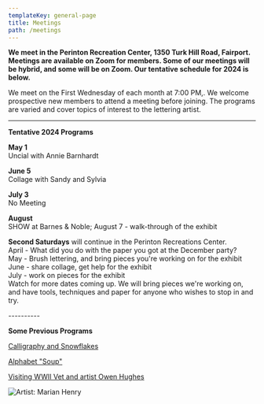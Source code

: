```yaml
---
templateKey: general-page
title: Meetings
path: /meetings
---
```

**We meet in the Perinton Recreation Center, 1350 Turk Hill Road, Fairport. Meetings are available on Zoom for members. Some of our meetings will be hybrid, and some will be on Zoom. Our tentative schedule for 2024 is below.**

We meet on the First Wednesday of each month at 7:00 PM,. We welcome prospective new members to attend a meeting before joining. The programs are varied and cover topics of interest to the lettering artist. 

- - -

**Tentative 2024 Programs**

**May 1** \
Uncial with Annie Barnhardt

**June 5** \
Collage with Sandy and Sylvia

**July 3** \
No Meeting

**August** \
SHOW at Barnes & Noble; August 7 - walk-through of the exhibit

**Second Saturdays** will continue in the Perinton Recreations Center.\
April - What did you do with the paper you got at the December party? \
May - Brush lettering, and bring pieces you're working on for the exhibit \
June - share collage, get help for the exhibit \
July - work on pieces for the exhibit \
Watch for more dates coming up. We will bring pieces we're working on, and have tools, techniques and paper for anyone who wishes to stop in and try.

\----------

**Some Previous Programs**

[Calligraphy and Snowflakes](../february-meeting) 

[Alphabet "Soup"](../march-meeting)

[Visiting WWII Vet and artist Owen Hughes](../april-meeting)  

![Artist: Marian Henry](/img/marianh_resistentialism.jpg)
